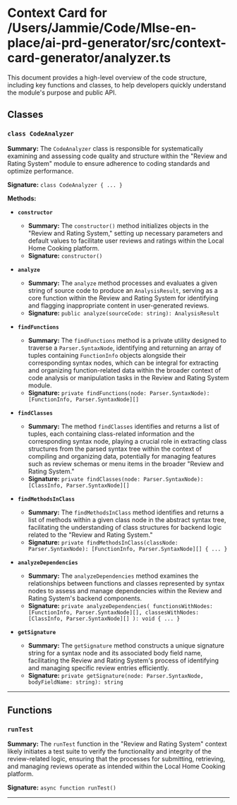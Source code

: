 # Context Card for /Users/Jammie/Code/MIse-en-place/ai-prd-generator/src/context-card-generator/analyzer.ts

This document provides a high-level overview of the code structure, including key functions and classes, to help developers quickly understand the module's purpose and public API.

## Classes

### `class CodeAnalyzer`

**Summary:** The `CodeAnalyzer` class is responsible for systematically examining and assessing code quality and structure within the "Review and Rating System" module to ensure adherence to coding standards and optimize performance.

**Signature:** `class CodeAnalyzer { ... }`

**Methods:**

- **`constructor`**
  - **Summary:** The `constructor()` method initializes objects in the "Review and Rating System," setting up necessary parameters and default values to facilitate user reviews and ratings within the Local Home Cooking platform.
  - **Signature:** `constructor()`

- **`analyze`**
  - **Summary:** The `analyze` method processes and evaluates a given string of source code to produce an `AnalysisResult`, serving as a core function within the Review and Rating System for identifying and flagging inappropriate content in user-generated reviews.
  - **Signature:** `public analyze(sourceCode: string): AnalysisResult`

- **`findFunctions`**
  - **Summary:** The `findFunctions` method is a private utility designed to traverse a `Parser.SyntaxNode`, identifying and returning an array of tuples containing `FunctionInfo` objects alongside their corresponding syntax nodes, which can be integral for extracting and organizing function-related data within the broader context of code analysis or manipulation tasks in the Review and Rating System module.
  - **Signature:** `private findFunctions(node: Parser.SyntaxNode): [FunctionInfo, Parser.SyntaxNode][]`

- **`findClasses`**
  - **Summary:** The method `findClasses` identifies and returns a list of tuples, each containing class-related information and the corresponding syntax node, playing a crucial role in extracting class structures from the parsed syntax tree within the context of compiling and organizing data, potentially for managing features such as review schemas or menu items in the broader "Review and Rating System."
  - **Signature:** `private findClasses(node: Parser.SyntaxNode): [ClassInfo, Parser.SyntaxNode][]`

- **`findMethodsInClass`**
  - **Summary:** The `findMethodsInClass` method identifies and returns a list of methods within a given class node in the abstract syntax tree, facilitating the understanding of class structures for backend logic related to the "Review and Rating System."
  - **Signature:** `private findMethodsInClass(classNode: Parser.SyntaxNode): [FunctionInfo, Parser.SyntaxNode][] { ... }`

- **`analyzeDependencies`**
  - **Summary:** The `analyzeDependencies` method examines the relationships between functions and classes represented by syntax nodes to assess and manage dependencies within the Review and Rating System's backend components.
  - **Signature:** `private analyzeDependencies(
    functionsWithNodes: [FunctionInfo, Parser.SyntaxNode][],
    classesWithNodes: [ClassInfo, Parser.SyntaxNode][]
  ): void { ... }`

- **`getSignature`**
  - **Summary:** The `getSignature` method constructs a unique signature string for a syntax node and its associated body field name, facilitating the Review and Rating System's process of identifying and managing specific review entries efficiently.
  - **Signature:** `private getSignature(node: Parser.SyntaxNode, bodyFieldName: string): string`

---

## Functions

### `runTest`

**Summary:** The `runTest` function in the "Review and Rating System" context likely initiates a test suite to verify the functionality and integrity of the review-related logic, ensuring that the processes for submitting, retrieving, and managing reviews operate as intended within the Local Home Cooking platform.

**Signature:** `async function runTest()`

---
